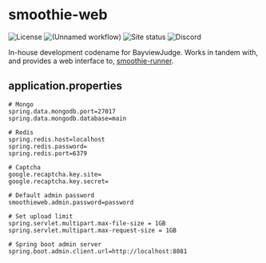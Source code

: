 # smoothie-web
![License](https://img.shields.io/github/license/BayviewComputerClub/smoothie-web)
![(Unnamed workflow)](https://github.com/BayviewComputerClub/smoothie-web/workflows/(Unnamed%20workflow)/badge.svg)
![Site status](https://img.shields.io/website?label=site&url=https%3A%2F%2Fsmoothie.bayview.club)
![Discord](https://img.shields.io/discord/642159962587529237?color=%23e91e63&label=Discord&logo=Discord)


In-house development codename for BayviewJudge. Works in tandem with, and provides a web interface to, [smoothie-runner](https://github.com/BayviewComputerClub/smoothie-runner).

## application.properties
```
# Mongo
spring.data.mongodb.port=27017
spring.data.mongodb.database=main

# Redis
spring.redis.host=localhost
spring.redis.password=
spring.redis.port=6379

# Captcha
google.recaptcha.key.site=
google.recaptcha.key.secret=

# Default admin password
smoothieweb.admin.password=password

# Set upload limit
spring.servlet.multipart.max-file-size = 1GB
spring.servlet.multipart.max-request-size = 1GB

# Spring boot admin server
spring.boot.admin.client.url=http://localhost:8081
```
